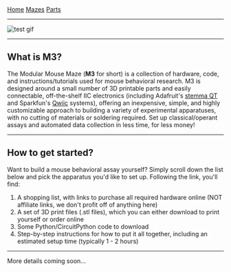 <html>

<div class="topnav">
  <a class="active" href="{{site.baseurl}}/">Home</a>
  <a href="{{site.baseurl}}/mazes/">Mazes</a>
  <a href="{{site.baseurl}}/parts/">Parts</a>
</div>

</html>

---

![test gif](/assets/test.gif)

---


## What is M3?

The Modular Mouse Maze (**M3** for short) is a collection of hardware, code, and instructions/tutorials used for mouse behavioral research. M3 is designed around a small number of 3D printable parts and easily connectable, off-the-shelf IIC electronics (including Adafruit's [stemma QT](https://learn.adafruit.com/introducing-adafruit-stemma-qt/what-is-stemma-qt) and Sparkfun's [Qwiic](https://www.sparkfun.com/qwiic) systems), offering an inexpensive, simple, and highly customizable approach to building a variety of experimental apparatuses, with no cutting of materials or soldering required. Set up classical/operant assays and automated data collection in less time, for less money!

---

## How to get started?
Want to build a mouse behavioral assay yourself? Simply scroll down the list below and pick the apparatus you'd like to set up. Following the link, you'll find:
1. A shopping list, with links to purchase all required hardware online (NOT affiliate links, we don't profit off of anything here)
2. A set of 3D print files (.stl files), which you can either download to print yourself or order online
3. Some Python/CircuitPython code to download
4. Step-by-step instructions for how to put it all together, including an estimated setup time (typically 1 - 2 hours)

---

More details coming soon...

